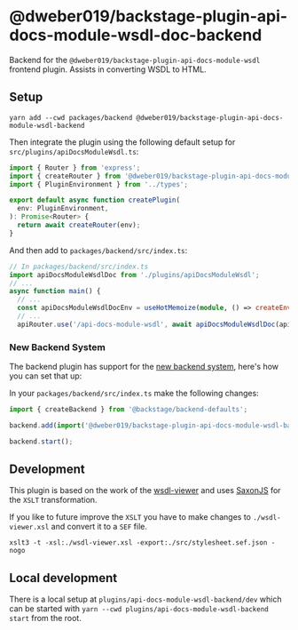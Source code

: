 # @dweber019/backstage-plugin-api-docs-module-wsdl-doc-backend

Backend for the `@dweber019/backstage-plugin-api-docs-module-wsdl` frontend plugin. Assists in converting WSDL to HTML.

## Setup

```
yarn add --cwd packages/backend @dweber019/backstage-plugin-api-docs-module-wsdl-backend
```

Then integrate the plugin using the following default setup for `src/plugins/apiDocsModuleWsdl.ts`:

```ts
import { Router } from 'express';
import { createRouter } from '@dweber019/backstage-plugin-api-docs-module-wsdl-backend';
import { PluginEnvironment } from '../types';

export default async function createPlugin(
  env: PluginEnvironment,
): Promise<Router> {
  return await createRouter(env);
}
```

And then add to `packages/backend/src/index.ts`:

```ts
// In packages/backend/src/index.ts
import apiDocsModuleWsdlDoc from './plugins/apiDocsModuleWsdl';
// ...
async function main() {
  // ...
  const apiDocsModuleWsdlDocEnv = useHotMemoize(module, () => createEnv('apiDocsModuleWsdl'));
  // ...
  apiRouter.use('/api-docs-module-wsdl', await apiDocsModuleWsdlDoc(apiDocsModuleWsdlDocEnv));
```

### New Backend System

The backend plugin has support for the [new backend system](https://backstage.io/docs/backend-system/), here's how you can set that up:

In your `packages/backend/src/index.ts` make the following changes:

```ts
import { createBackend } from '@backstage/backend-defaults';

backend.add(import('@dweber019/backstage-plugin-api-docs-module-wsdl-backend'));

backend.start();
```

## Development

This plugin is based on the work of the [wsdl-viewer](https://github.com/tomi-vanek/wsdl-viewer) and uses
[SaxonJS](https://www.saxonica.com/saxon-js/index.xml) for the `XSLT` transformation.

If you like to future improve the `XSLT` you have to make changes to `./wsdl-viewer.xsl` and convert it to a `SEF` file.

```shell
xslt3 -t -xsl:./wsdl-viewer.xsl -export:./src/stylesheet.sef.json -nogo
```

## Local development

There is a local setup at `plugins/api-docs-module-wsdl-backend/dev` which can be started with `yarn --cwd plugins/api-docs-module-wsdl-backend start` from the root.
